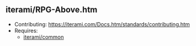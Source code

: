 iterami/RPG-Above.htm
---------------------

* Contributing: https://iterami.com/Docs.htm/standards/contributing.htm
* Requires:
  * [iterami/common](https://github.com/iterami/common)
